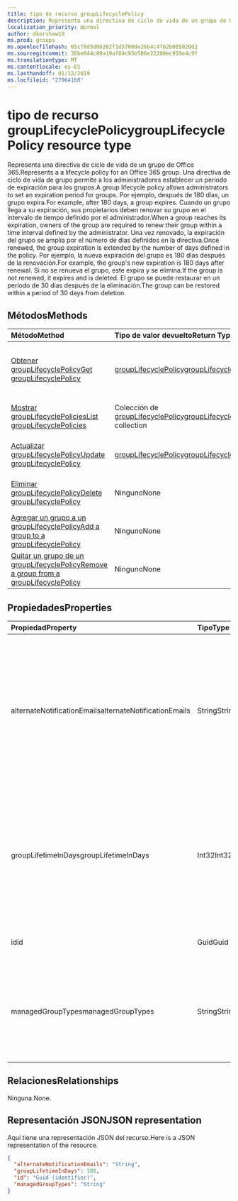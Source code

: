 ```yaml
---
title: tipo de recurso groupLifecyclePolicy
description: Representa una directiva de ciclo de vida de un grupo de Office 365. Una directiva de ciclo de vida de grupo permite a los administradores establecer un período de expiración para los grupos. Por ejemplo, después de 180 días, un grupo expira. Cuando un grupo llega a su expiración, sus propietarios deben renovar su grupo en el intervalo de tiempo definido por el administrador. Una vez renovado, la expiración del grupo se amplía por el número de días definidos en la directiva. Por ejemplo, la nueva expiración del grupo es 180 días después de la renovación. Si no se renueva el grupo, este expira y se elimina. El grupo se puede restaurar en un período de 30 días después de la eliminación.
localization_priority: Normal
author: dkershaw10
ms.prod: groups
ms.openlocfilehash: 65cf8d5d06262f1d5700de26b4c4f62b005020d2
ms.sourcegitcommit: 36be044c89a19af84c93e586e22200ec919e4c9f
ms.translationtype: MT
ms.contentlocale: es-ES
ms.lasthandoff: 01/12/2019
ms.locfileid: "27964168"
---
```

# <a name="grouplifecyclepolicy-resource-type"></a><span data-ttu-id="05d59-110">tipo de recurso groupLifecyclePolicy</span><span class="sxs-lookup"><span data-stu-id="05d59-110">groupLifecyclePolicy resource type</span></span>

<span data-ttu-id="05d59-111">Representa una directiva de ciclo de vida de un grupo de Office 365.</span><span class="sxs-lookup"><span data-stu-id="05d59-111">Represents a a lifecycle policy for an Office 365 group.</span></span> <span data-ttu-id="05d59-112">Una directiva de ciclo de vida de grupo permite a los administradores establecer un período de expiración para los grupos.</span><span class="sxs-lookup"><span data-stu-id="05d59-112">A group lifecycle policy allows administrators to set an expiration period for groups.</span></span> <span data-ttu-id="05d59-113">Por ejemplo, después de 180 días, un grupo expira.</span><span class="sxs-lookup"><span data-stu-id="05d59-113">For example, after 180 days, a group expires.</span></span> <span data-ttu-id="05d59-114">Cuando un grupo llega a su expiración, sus propietarios deben renovar su grupo en el intervalo de tiempo definido por el administrador.</span><span class="sxs-lookup"><span data-stu-id="05d59-114">When a group reaches its expiration, owners of the group are required to renew their group within a time interval defined by the administrator.</span></span> <span data-ttu-id="05d59-115">Una vez renovado, la expiración del grupo se amplía por el número de días definidos en la directiva.</span><span class="sxs-lookup"><span data-stu-id="05d59-115">Once renewed, the group expiration is extended by the number of days defined in the policy.</span></span> <span data-ttu-id="05d59-116">Por ejemplo, la nueva expiración del grupo es 180 días después de la renovación.</span><span class="sxs-lookup"><span data-stu-id="05d59-116">For example, the group's new expiration is 180 days after renewal.</span></span> <span data-ttu-id="05d59-117">Si no se renueva el grupo, este expira y se elimina.</span><span class="sxs-lookup"><span data-stu-id="05d59-117">If the group is not renewed, it expires and is deleted.</span></span> <span data-ttu-id="05d59-118">El grupo se puede restaurar en un período de 30 días después de la eliminación.</span><span class="sxs-lookup"><span data-stu-id="05d59-118">The group can be restored within a period of 30 days from deletion.</span></span>

## <a name="methods"></a><span data-ttu-id="05d59-119">Métodos</span><span class="sxs-lookup"><span data-stu-id="05d59-119">Methods</span></span>

| <span data-ttu-id="05d59-120">Método</span><span class="sxs-lookup"><span data-stu-id="05d59-120">Method</span></span> | <span data-ttu-id="05d59-121">Tipo de valor devuelto</span><span class="sxs-lookup"><span data-stu-id="05d59-121">Return Type</span></span> | <span data-ttu-id="05d59-122">Descripción</span><span class="sxs-lookup"><span data-stu-id="05d59-122">Description</span></span> |
|:---------------|:--------|:----------|
|[<span data-ttu-id="05d59-123">Obtener groupLifecyclePolicy</span><span class="sxs-lookup"><span data-stu-id="05d59-123">Get groupLifecyclePolicy</span></span>](../api/grouplifecyclepolicy-get.md) | [<span data-ttu-id="05d59-124">groupLifecyclePolicy</span><span class="sxs-lookup"><span data-stu-id="05d59-124">groupLifecyclePolicy</span></span>](grouplifecyclepolicy.md) |<span data-ttu-id="05d59-125">Lee las propiedades y relaciones de un objeto groupLifecyclePolicy.</span><span class="sxs-lookup"><span data-stu-id="05d59-125">Read properties and relationships of a groupLifecyclePolicy object.</span></span>|
|[<span data-ttu-id="05d59-126">Mostrar groupLifecyclePolicies</span><span class="sxs-lookup"><span data-stu-id="05d59-126">List groupLifecyclePolicies</span></span>](../api/grouplifecyclepolicy-list.md) | <span data-ttu-id="05d59-127">Colección de [groupLifecyclePolicy](grouplifecyclepolicy.md)</span><span class="sxs-lookup"><span data-stu-id="05d59-127">[groupLifecyclePolicy](grouplifecyclepolicy.md) collection</span></span> | <span data-ttu-id="05d59-128">Muestra todos los objetos groupLifecyclePolicies.</span><span class="sxs-lookup"><span data-stu-id="05d59-128">List all the groupLifecyclePolicies.</span></span> |
|[<span data-ttu-id="05d59-129">Actualizar groupLifecyclePolicy</span><span class="sxs-lookup"><span data-stu-id="05d59-129">Update groupLifecyclePolicy</span></span>](../api/grouplifecyclepolicy-update.md) | [<span data-ttu-id="05d59-130">groupLifecyclePolicy</span><span class="sxs-lookup"><span data-stu-id="05d59-130">groupLifecyclePolicy</span></span>](grouplifecyclepolicy.md) | <span data-ttu-id="05d59-131">Actualiza un objeto groupLifecyclePolicy.</span><span class="sxs-lookup"><span data-stu-id="05d59-131">Update a groupLifecyclePolicy object.</span></span> |
|[<span data-ttu-id="05d59-132">Eliminar groupLifecyclePolicy</span><span class="sxs-lookup"><span data-stu-id="05d59-132">Delete groupLifecyclePolicy</span></span>](../api/grouplifecyclepolicy-delete.md) | <span data-ttu-id="05d59-133">Ninguno</span><span class="sxs-lookup"><span data-stu-id="05d59-133">None</span></span> | <span data-ttu-id="05d59-134">Elimina un objeto groupLifecyclePolicy.</span><span class="sxs-lookup"><span data-stu-id="05d59-134">Delete a groupLifecyclePolicy object.</span></span> |
|[<span data-ttu-id="05d59-135">Agregar un grupo a un groupLifecyclePolicy</span><span class="sxs-lookup"><span data-stu-id="05d59-135">Add a group to a groupLifecyclePolicy</span></span>](../api/grouplifecyclepolicy-addgroup.md)|<span data-ttu-id="05d59-136">Ninguno</span><span class="sxs-lookup"><span data-stu-id="05d59-136">None</span></span>| <span data-ttu-id="05d59-137">Agrega un grupo a una directiva de ciclo de vida.</span><span class="sxs-lookup"><span data-stu-id="05d59-137">Add a group to a lifecycle policy</span></span> |
|[<span data-ttu-id="05d59-138">Quitar un grupo de un groupLifecyclePolicy</span><span class="sxs-lookup"><span data-stu-id="05d59-138">Remove a group from a groupLifecyclePolicy</span></span>](../api/grouplifecyclepolicy-removegroup.md)|<span data-ttu-id="05d59-139">Ninguno</span><span class="sxs-lookup"><span data-stu-id="05d59-139">None</span></span>| <span data-ttu-id="05d59-140">Quita un grupo a una directiva de ciclo de vida.</span><span class="sxs-lookup"><span data-stu-id="05d59-140">Remove a group to a lifecycle policy.</span></span> |

## <a name="properties"></a><span data-ttu-id="05d59-141">Propiedades</span><span class="sxs-lookup"><span data-stu-id="05d59-141">Properties</span></span>

| <span data-ttu-id="05d59-142">Propiedad</span><span class="sxs-lookup"><span data-stu-id="05d59-142">Property</span></span> | <span data-ttu-id="05d59-143">Tipo</span><span class="sxs-lookup"><span data-stu-id="05d59-143">Type</span></span> | <span data-ttu-id="05d59-144">Descripción</span><span class="sxs-lookup"><span data-stu-id="05d59-144">Description</span></span> |
|:---------------|:--------|:----------|
|<span data-ttu-id="05d59-145">alternateNotificationEmails</span><span class="sxs-lookup"><span data-stu-id="05d59-145">alternateNotificationEmails</span></span>|<span data-ttu-id="05d59-146">String</span><span class="sxs-lookup"><span data-stu-id="05d59-146">String</span></span>| <span data-ttu-id="05d59-147">Lista de direcciones de correo electrónico para enviar notificaciones para grupos sin propietarios.</span><span class="sxs-lookup"><span data-stu-id="05d59-147">List of email address to send notifications for groups without owners.</span></span> <span data-ttu-id="05d59-148">Se pueden definir varias direcciones de correo electrónico separando una de la otra con un punto y coma.</span><span class="sxs-lookup"><span data-stu-id="05d59-148">Multiple email address can be defined by separating email address with a semicolon.</span></span> |
|<span data-ttu-id="05d59-149">groupLifetimeInDays</span><span class="sxs-lookup"><span data-stu-id="05d59-149">groupLifetimeInDays</span></span>|<span data-ttu-id="05d59-150">Int32</span><span class="sxs-lookup"><span data-stu-id="05d59-150">Int32</span></span>| <span data-ttu-id="05d59-151">Número de días que faltan para que un grupo expire y necesite renovarse.</span><span class="sxs-lookup"><span data-stu-id="05d59-151">Number of days before a group expires and needs to be renewed.</span></span> <span data-ttu-id="05d59-152">Una vez renovado, la expiración del grupo se amplía por el número de días definidos.</span><span class="sxs-lookup"><span data-stu-id="05d59-152">Once renewed, the group expiration is extended by the number of days defined.</span></span> |
|<span data-ttu-id="05d59-153">id</span><span class="sxs-lookup"><span data-stu-id="05d59-153">id</span></span>|<span data-ttu-id="05d59-154">Guid</span><span class="sxs-lookup"><span data-stu-id="05d59-154">Guid</span></span>| <span data-ttu-id="05d59-155">Identificador único para una directiva.</span><span class="sxs-lookup"><span data-stu-id="05d59-155">A unique identifier for a policy.</span></span> <span data-ttu-id="05d59-156">Solo lectura.</span><span class="sxs-lookup"><span data-stu-id="05d59-156">Read-only.</span></span>|
|<span data-ttu-id="05d59-157">managedGroupTypes</span><span class="sxs-lookup"><span data-stu-id="05d59-157">managedGroupTypes</span></span>|<span data-ttu-id="05d59-158">String</span><span class="sxs-lookup"><span data-stu-id="05d59-158">String</span></span>| <span data-ttu-id="05d59-159">El tipo de grupo al que se aplica la directiva de expiración.</span><span class="sxs-lookup"><span data-stu-id="05d59-159">The group type for which the expiration policy applies.</span></span> <span data-ttu-id="05d59-160">Los valores posibles son **Todos**, **Seleccionados** o **Ninguno**.</span><span class="sxs-lookup"><span data-stu-id="05d59-160">Possible values are **All**, **Selected** or **None**.</span></span> |

## <a name="relationships"></a><span data-ttu-id="05d59-161">Relaciones</span><span class="sxs-lookup"><span data-stu-id="05d59-161">Relationships</span></span>

<span data-ttu-id="05d59-162">Ninguna.</span><span class="sxs-lookup"><span data-stu-id="05d59-162">None.</span></span>

## <a name="json-representation"></a><span data-ttu-id="05d59-163">Representación JSON</span><span class="sxs-lookup"><span data-stu-id="05d59-163">JSON representation</span></span>

<span data-ttu-id="05d59-164">Aquí tiene una representación JSON del recurso.</span><span class="sxs-lookup"><span data-stu-id="05d59-164">Here is a JSON representation of the resource.</span></span>

<!--{
  "blockType": "resource",
  "optionalProperties": [],
  "keyProperty": "id",
  "baseType": "microsoft.graph.entity",
  "@odata.type": "microsoft.graph.groupLifecyclePolicy"
}-->

```json
{
  "alternateNotificationEmails": "String",
  "groupLifetimeInDays": 180,
  "id": "Guid (identifier)",
  "managedGroupTypes": "String"
}

```

<!-- uuid: 8fcb5dbc-d5aa-4681-8e31-b001d5168d79
2015-10-25 14:57:30 UTC -->
<!-- {
  "type": "#page.annotation",
  "description": "groupLifecyclePolicy resource",
  "keywords": "",
  "section": "documentation",
  "tocPath": ""
}-->

